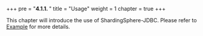 +++
pre = "<b>4.1.1. </b>"
title = "Usage"
weight = 1
chapter = true
+++

This chapter will introduce the use of ShardingSphere-JDBC. 
Please refer to [Example](https://github.com/apache/shardingsphere/tree/master/examples) for more details.
